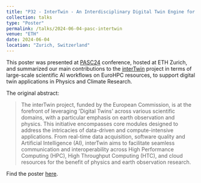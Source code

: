 ```yaml
---
title: "P32 - InterTwin - An Interdisciplinary Digital Twin Engine for Science"
collection: talks
type: "Poster"
permalink: /talks/2024-06-04-pasc-intertwin
venue: "ETH"
date: 2024-06-04
location: "Zurich, Switzerland"
---
```


This poster was presented at [PASC24](https://pasc24.pasc-conference.org/) conference, hosted at ETH Zurich, and summarized our
main contributions to the [interTwin](https://www.intertwin.eu/) project in terms of large-scale scientific AI
workflows on EuroHPC resources, to support digital twin applications in Physics and Climate Research.

The original abstract:

> The interTwin project, funded by the European Commission, is at the forefront of leveraging 'Digital Twins' across various scientific domains, with a particular emphasis on earth observation and physics. This initiative encompasses core modules designed to address the intricacies of data-driven and compute-intensive applications. From real-time data acquisition, software quality and Artificial Intelligence (AI), interTwin aims to facilitate seamless communication and interoperability across High Performance Computing (HPC), High Throughput Computing (HTC), and cloud resources for the benefit of physics and earth observation research.

Find the poster [here](https://pasc24.pasc-conference.org/presentation/?id=pos127&sess=sess158).
